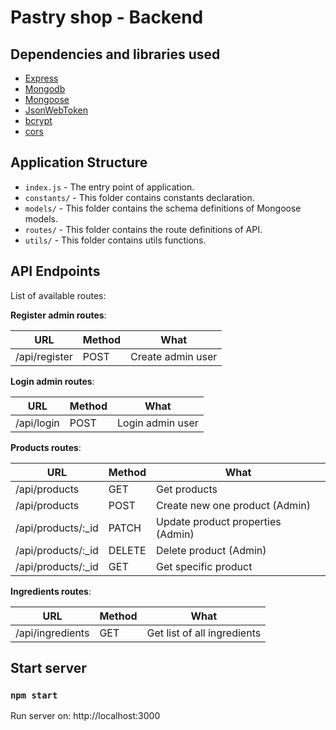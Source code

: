 # Pastry shop - Backend

## Dependencies and libraries used

- [Express](https://expressjs.com/)
- [Mongodb](https://www.mongodb.com)
- [Mongoose](https://www.npmjs.com/package/mongoose)
- [JsonWebToken](https://github.com/auth0/node-jsonwebtoken)
- [bcrypt](https://www.npmjs.com/package/bcrypt)
- [cors](https://www.npmjs.com/package/cors)

## Application Structure

- `index.js` - The entry point of application.
- `constants/` - This folder contains constants declaration.
- `models/` - This folder contains the schema definitions of Mongoose models.
- `routes/` - This folder contains the route definitions of API.
- `utils/` - This folder contains utils functions.


## API Endpoints

List of available routes:

**Register admin routes**:

| URL           | Method | What                    |
|---------------|--------|-------------------------|
| /api/register | POST   | Create admin user       |

**Login admin routes**:

| URL           | Method | What                    |
|---------------|--------|-------------------------|
| /api/login    | POST   | Login admin user        |

**Products routes**:

| URL                | Method | What                              |
|--------------------|--------|-----------------------------------|
| /api/products      | GET    | Get products                      |
| /api/products      | POST   | Create new one product (Admin)    |
| /api/products/:_id | PATCH  | Update product properties (Admin) |
| /api/products/:_id | DELETE | Delete product (Admin)            |
| /api/products/:_id | GET    | Get specific product              |

**Ingredients routes**:

| URL                 | Method | What                        |
|---------------------|--------|-----------------------------|
| /api/ingredients    | GET    | Get list of all ingredients |


## Start server

### `npm start`
Run server on: http://localhost:3000